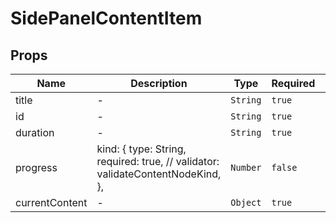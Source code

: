 # SidePanelContentItem

## Props

<!-- @vuese:SidePanelContentItem:props:start -->
|Name|Description|Type|Required|Default|
|---|---|---|---|---|
|title|-|`String`|`true`|-|
|id|-|`String`|`true`|-|
|duration|-|`String`|`true`|-|
|progress|kind: { type: String, required: true, // validator: validateContentNodeKind, },|`Number`|`false`|0.0|
|currentContent|-|`Object`|`true`|-|

<!-- @vuese:SidePanelContentItem:props:end -->
